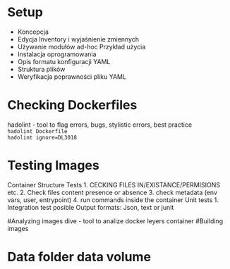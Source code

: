 # Setup


- Koncepcja 
- Edycja Inventory i wyjaśnienie zmiennych
- Używanie modułów ad-hoc Przykład użycia
- Instalacja oprogramowania
- Opis formatu konfiguracji YAML
- Struktura plików
- Weryfikacja poprawności pliku YAML


# Checking Dockerfiles
hadolint - tool to flag errors, bugs, stylistic errors, best practice   
    ```hadolint Dockerfile```  
    ```hadolint ignore=DL3018```  
# Testing Images
Container Structure Tests 
    1. CECKING FILES IN/EXISTANCE/PERMISIONS etc.
    2. Check files content presence or absence
    3. check metadata (env vars, user, entrypoint)
    4. run commands inside the container 
Unit tests 
    1. Integration test posible
   Output formats: Json, text or junit 


#Analyzing images
dive - tool to analize docker leyers container
#Building images

# Data folder data volume